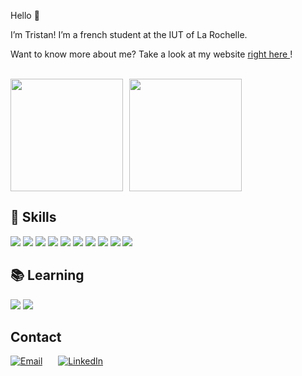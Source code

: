 Hello 👋

I’m Tristan! I’m a french student at the IUT of La Rochelle.

Want to know more about me? Take a look at my website <a href="https://tritounet.fr" target="_blank"> right here </a>!


<br/>

<div style="display: flex; gap: 10px;">
  <img height="180" src="https://github-readme-stats.vercel.app/api?username=Tritounet1&show_icons=true&theme=dark&include_all_commits=true&count_private=true"/>
  <img height="180" src="https://github-readme-stats.vercel.app/api/top-langs/?username=Tritounet1&theme=dark"/>
</div>


## 💼 Skills

![](https://img.shields.io/badge/HTML5-E34F26?style=for-the-badge&logo=html5&logoColor=white)
![](https://img.shields.io/badge/CSS3-1572B6?style=for-the-badge&logo=css3&logoColor=white)
![](https://img.shields.io/badge/JavaScript-323330?style=for-the-badge&logo=javascript&logoColor=F7DF1E)
![](https://img.shields.io/badge/Tailwind_CSS-06B6D4?style=for-the-badge&logo=tailwind-css&logoColor=white)
![](https://img.shields.io/badge/TypeScript-007ACC?style=for-the-badge&logo=typescript&logoColor=white)
![](https://img.shields.io/badge/React-20232A?style=for-the-badge&logo=react&logoColor=61DAFB)
![](https://img.shields.io/badge/Flutter-02569B?style=for-the-badge&logo=flutter&logoColor=white)
![](https://img.shields.io/badge/Python-3776AB?style=for-the-badge&logo=python&logoColor=white)
![](https://img.shields.io/badge/Git-F05032?style=for-the-badge&logo=git&logoColor=white)
![](https://img.shields.io/badge/Docker-2496ED?style=for-the-badge&logo=docker&logoColor=white)

## 📚 Learning

![](https://img.shields.io/badge/Go-00ADD8?style=for-the-badge&logo=go&logoColor=white)
![](https://img.shields.io/badge/Kubernetes-326CE5?style=for-the-badge&logo=kubernetes&logoColor=white)

## Contact

<div style="display: flex; gap: 25px;">
  <a href="mailto:tristan.lavocat.pro@gmail.com" target="_blank">
    <img src="https://img.shields.io/badge/Email-D14836?style=for-the-badge&logo=gmail&logoColor=white" alt="Email">
  </a>
   <a target="_blank" href="https://www.linkedin.com/in/tristan-lavocat/">
    <img src="https://img.shields.io/badge/LinkedIn-0077B5?style=for-the-badge&logo=linkedin&logoColor=white" alt="LinkedIn">
  </a>
</div>
